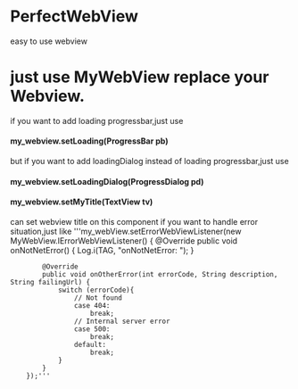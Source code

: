  
# PerfectWebView
easy to use webview

# just use MyWebView replace your Webview. 
if you want to add loading progressbar,just use 
#### my_webview.setLoading(ProgressBar pb)
but if you want to add loadingDialog instead of loading progressbar,just use 
#### my_webview.setLoadingDialog(ProgressDialog pd)
#### my_webview.setMyTitle(TextView tv)
can set webview title on this component
if you want to handle error situation,just like 
'''my_webView.setErrorWebViewListener(new MyWebView.IErrorWebViewListener() {
            @Override
            public void onNotNetError() {
                Log.i(TAG, "onNotNetError: ");
            }

            @Override
            public void onOtherError(int errorCode, String description, String failingUrl) {
                switch (errorCode){
                    // Not found
                    case 404:
                        break;
                    // Internal server error
                    case 500:
                        break;
                    default:
                        break;
                }
            }
        });'''
